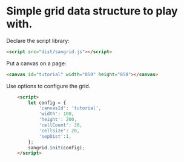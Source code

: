 # Simple grid data structure to play with.

Declare the script library:

```html
<script src="dist/sangrid.js"></script>
```

Put a canvas on a page:

```html
<canvas id="tutorial" width="850" height="850"></canvas>
```

Use options to configure the grid.

```html
    <script>
        let config = {
            'canvasId': 'tutorial',
            'width': 100,
            'height': 200,
            'cellCount': 30,
            'cellSize': 20,
            'sepDist':1,
        };
        sangrid.init(config);
    </script>
```